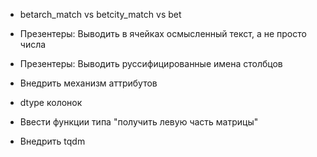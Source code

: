 * betarch_match vs betcity_match vs bet
* Презентеры: Выводить в ячейках осмысленный текст, а не просто числа
* Презентеры: Выводить руссифицированные имена столбцов

* Внедрить механизм аттрибутов
* dtype колонок
* Ввести функции типа "получить левую часть матрицы"
* Внедрить tqdm
